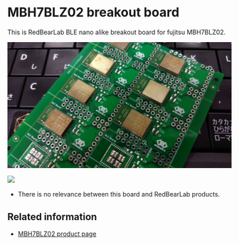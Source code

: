 # MBH7BLZ02 breakout board

This is RedBearLab BLE nano alike breakout board for fujitsu MBH7BLZ02.

![](panel.jpg)

![](./board.png)

* There is no relevance between this board and RedBearLab products.

## Related information

* [MBH7BLZ02 product page](http://www.fujitsu.com/jp/group/fcl/products/pdut/detail/1186515/wirelessmodule/MBH7BLZ02)